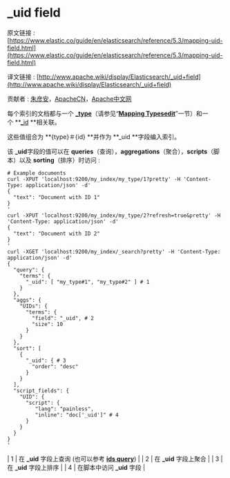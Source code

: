 # _uid field

原文链接 : [https://www.elastic.co/guide/en/elasticsearch/reference/5.3/mapping-uid-field.html](https://www.elastic.co/guide/en/elasticsearch/reference/5.3/mapping-uid-field.html)

译文链接 : [http://www.apache.wiki/display/Elasticsearch/_uid+field](http://www.apache.wiki/display/Elasticsearch/_uid+field)

贡献者 : [朱彦安](/display/~zhuyanan)，[ApacheCN](/display/~apachecn)，[Apache中文网](/display/~apachechina)

每个索引的文档都与一个 **[_type](https://www.elastic.co/guide/en/elasticsearch/reference/5.3/mapping-type-field.html)**（请参见“**[Mapping Types](https://www.elastic.co/guide/en/elasticsearch/reference/5.3/mapping.html#mapping-type)[edit](https://github.com/elastic/elasticsearch/edit/5.3/docs/reference/mapping.asciidoc)**”一节）和一个 **[_id](https://www.elastic.co/guide/en/elasticsearch/reference/5.3/mapping-id-field.html) **相关联。

这些值组合为 **{type}＃{id} **并作为 **_uid **字段编入索引。

该 **_uid**字段的值可以在 **queries**（查询），**aggregations**（聚合），**scripts**（脚本）以及 **sorting**（排序）时访问 : 

```
# Example documents
curl -XPUT 'localhost:9200/my_index/my_type/1?pretty' -H 'Content-Type: application/json' -d'
{
  "text": "Document with ID 1"
}
'
curl -XPUT 'localhost:9200/my_index/my_type/2?refresh=true&pretty' -H 'Content-Type: application/json' -d'
{
  "text": "Document with ID 2"
}
'
curl -XGET 'localhost:9200/my_index/_search?pretty' -H 'Content-Type: application/json' -d'
{
  "query": {
    "terms": {
      "_uid": [ "my_type#1", "my_type#2" ] # 1
    }
  },
  "aggs": {
    "UIDs": {
      "terms": {
        "field": "_uid", # 2
        "size": 10
      }
    }
  },
  "sort": [
    {
      "_uid": { # 3
        "order": "desc"
      }
    }
  ],
  "script_fields": {
    "UID": {
      "script": {
         "lang": "painless",
         "inline": "doc['_uid']" # 4
      }
    }
  }
}
'
```

| 1 | 在 **_uid** 字段上查询 (也可以参考 **[ids query](https://www.elastic.co/guide/en/elasticsearch/reference/5.3/query-dsl-ids-query.html)**) |
| 2 | 在 **_uid** 字段上聚合 |
| 3 | 在 **_uid** 字段上排序 |
| 4 | 在脚本中访问 **_uid** 字段 |
